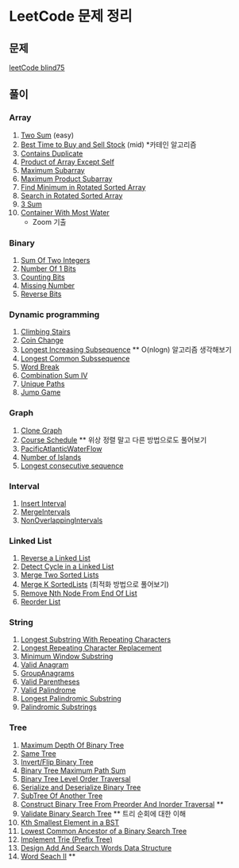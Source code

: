 # LeetCode 문제 정리
## 문제
[leetCode blind75](https://leetcode.com/discuss/general-discussion/460599/blind-75-leetcode-questions)

## 풀이
### Array
1. [Two Sum](/src/leetcode/array/TwoSum.java) (easy)
2. [Best Time to Buy and Sell Stock](/src/leetcode/array/BestTimeToBuyAndSellStock.java) (mid) *카테인 알고리즘
3. [Contains Duplicate](/src/leetcode/array/ContainsDuplicate.java)
4. [Product of Array Except Self](/src/leetcode/array/ProductOfArrayExceptSelf.java)
5. [Maximum Subarray](/src/leetcode/array/MaximumSubarray.java)
6. [Maximum Product Subarray](/src/leetcode/array/MaximumProductSubarray.java)
7. [Find Minimum in Rotated Sorted Array](/src/leetcode/array/FindMinimumInRotatedSortedArray.java)
8. [Search in Rotated Sorted Array](/src/leetcode/array/SearchInRotatedSortedArray.java)
9. [3 Sum](/src/leetcode/array/ThreeSum.java)
10. [Container With Most Water](/src/leetcode/array/ContainsDuplicate.java) 
    - Zoom 기출

### Binary
1. [Sum Of Two Integers](/src/leetcode/binary/SumOfTwoIntegers.java)
2. [Number Of 1 Bits](/src/leetcode/binary/NumberOfOneBits.java)
3. [Counting Bits](/src/leetcode/binary/CountingBits.java)
4. [Missing Number](/src/leetcode/binary/MissingNumber.java)
5. [Reverse Bits](/src/leetcode/binary/ReverseBits.java)

### Dynamic programming
1. [Climbing Stairs](/src/leetcode/dynamic/ClimbingStairs.java)
2. [Coin Change](/src/leetcode/dynamic/CoinChange.java)
3. [Longest Increasing Subsequence](/src/leetcode/dynamic/LongestIncreasingSubsequence.java) ** O(nlogn) 알고리즘 생각해보기
4. [Longest Common Subssequence](/src/leetcode/dynamic/LongestCommonSubsequence.java)
5. [Word Break](/src/leetcode/dynamic/WordBreak.java)
6. [Combination Sum IV](/src/leetcode/dynamic/CombinationSumIV.java)
7. [Unique Paths](/src/leetcode/dynamic/UniquePaths.java)
8. [Jump Game](src/leetcode/dynamic/JumpGame.java)


### Graph
1. [Clone Graph](/src/leetcode/graph/CloneGraph.java)
2. [Course Schedule](/src/leetcode/graph/CourseSchedule.java) ** 위상 정렬 말고 다른 방법으로도 풀어보기
3. [PacificAtlanticWaterFlow](/src/leetcode/graph/PacificAtlanticWaterFlow.java)
4. [Number of Islands](/src/leetcode/graph/NumberOfIslands.java)
5. [Longest consecutive sequence](/src/leetcode/graph/LongestConsecutiveSequence.java)

### Interval
1. [Insert Interval](/src/leetcode/interval/InsertInterval.java)
2. [MergeIntervals](/src/leetcode/interval/MergeIntervals.java)
3. [NonOverlappingIntervals](/src/leetcode/interval/NonOverlappingIntervals.java)

### Linked List
1. [Reverse a Linked List](/src/leetcode/linkedlist/ReverseLinkedList.java)
2. [Detect Cycle in a Linked List](/src/leetcode/linkedlist/LinkedListCycle.java)
2. [Merge Two Sorted Lists](/src/leetcode/linkedlist/MergeTwoSortedList.java)
4. [Merge K SortedLists](/src/leetcode/linkedlist/MergeKSortedLists.java) (최적화 방법으로 풀어보기)
5. [Remove Nth Node From End Of List](/src/leetcode/linkedlist/RemoveNthNodeFromEndOfList.java)
6. [Reorder List](/src/leetcode/linkedlist/ReorderList.java)

### String
1. [Longest Substring With Repeating Characters](/src/leetcode/string/LongestSubstringWithoutRepeatingCharacters.java)
2. [Longest Repeating Character Replacement](/src/leetcode/string/LongestRepeatingCharacterReplacement.java)
3. [Minimum Window Substring](/src/leetcode/string/MinimumWindowSubstring.java)
4. [Valid Anagram](/src/leetcode/string/ValidAnagram.java)
5. [GroupAnagrams](/src/leetcode/string/GroupAnagrams.java)
6. [Valid Parentheses](/src/leetcode/string/ValidParentheses.java)
7. [Valid Palindrome](/src/leetcode/string/ValidPalindrome.java)
8. [Longest Palindromic Substring](/src/leetcode/string/LongestPalindromicSubstring.java)
9. [Palindromic Substrings](/src/leetcode/string/PalindromicSubstrings.java)

### Tree
1. [Maximum Depth Of Binary Tree](/src/leetcode/tree/BinaryTreeMaxiumumPathSum.java)
2. [Same Tree](/src/leetcode/tree/SameTree.java)
3. [Invert/Flip Binary Tree](/src/leetcode/tree/InvertBinaryTree.java)
4. [Binary Tree Maximum Path Sum](/src/leetcode/tree/BinaryTreeMaxiumumPathSum.java)
5. [Binary Tree Level Order Traversal](/src/leetcode/tree/BinaryTreeLevelOrderTraversal.java)
6. [Serialize and Deserialize Binary Tree](/src/leetcode/tree/SerializeAndDeserializeBinaryTree.java)
7. [SubTree Of Another Tree](/src/leetcode/tree/SubtreeOfAnotherTree.java)
8. [Construct Binary Tree From Preorder And Inorder Traversal](/src/leetcode/tree/ConstructBinaryTreeFromPreorderAndInorderTraversal.java) **
9. [Validate Binary Search Tree](/src/leetcode/tree/ValidateBinarySearchTree.java) ** 트리 순회에 대한 이해
10. [Kth Smallest Element in a BST](/src/leetcode/tree/KthSmallestElementInABst.java)
11. [Lowest Common Ancestor of a Binary Search Tree](/src/leetcode/tree/LowestCommonAncestorOfaBinarySearchTree.java)
12. [Implement Trie (Prefix Tree)](/src/leetcode/tree/ImplementTrie.java)
13. [Design Add And Search Words Data Structure](/src/leetcode/tree/DesignAddAndSearchWordsDataStructure.java)
14. [Word Seach II](/src/leetcode/tree/WordSearchII.java) ** 





